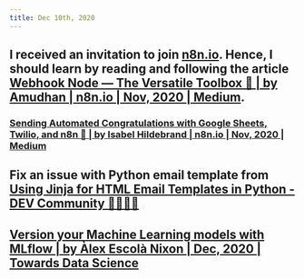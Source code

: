 ```yaml
---
title: Dec 10th, 2020
---
```


## I received an invitation to join [n8n.io](https://n8n.io/dashboard). Hence, I should learn by reading and following the article [Webhook Node — The Versatile Toolbox 🧰 | by Amudhan | n8n.io | Nov, 2020 | Medium](https://medium.com/n8n-io/webhook-node-the-versatile-toolbox-21cb17cee862).
### [Sending Automated Congratulations with Google Sheets, Twilio, and n8n 🙌 | by Isabel Hildebrand | n8n.io | Nov, 2020 | Medium](https://medium.com/n8n-io/sending-automated-congratulations-with-google-sheets-twilio-and-n8n-2cf6f736a507)
## Fix an issue with Python email template from [Using Jinja for HTML Email Templates in Python - DEV Community 👩‍💻👨‍💻](https://dev.to/fpcorso/using-jinja-for-html-email-templates-in-python-4dij)
## [Version your Machine Learning models with MLflow | by Àlex Escolà Nixon | Dec, 2020 | Towards Data Science](https://towardsdatascience.com/version-your-machine-learning-models-with-mlflow-9d6bbf8eb273)
###
